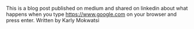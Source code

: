 This is a blog post published on medium and shared on linkedin about what happens when you type https://www.google.com on your browser and press enter. Written by Karly Mokwatsi
